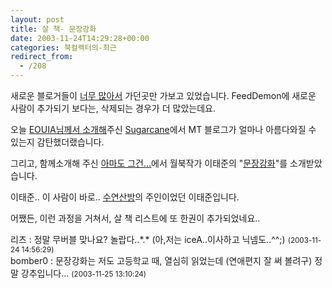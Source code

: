 ```yaml
---
layout: post
title: 살 책- 문장강화
date: 2003-11-24T14:29:28+00:00
categories: 북컬렉터의-최근
redirect_from:
  - /208
---
```


새로운 블로거들이 <a href="http://ednn.net/b2/index.html?m=200311#156" target=bb>너무 많아서</a> 가던곳만 가보고 있었습니다. FeedDemon에 새로운 사람이 추가되기 보다는, 삭제되는 경우가 더 많았는데요.

오늘 <a href="http://eouia.net/archives/000407.html" target=bb>EOUIA님께서 소개해</a>주신 <a href="http://sugar.oo.ly/sugar/" target=bb>Sugarcane</a>에서 MT 블로그가 얼마나 아름다와질 수 있는지 감탄했더랬습니다.

그리고, 함께소개해 주신 <a href="http://console.linuxstudy.pe.kr/blog/weblog.php" target=bb>아마도 그건...</a>에서 월북작가 이태준의 "<a href="http://console.linuxstudy.pe.kr/blog/weblog.php?id=D20031124" target=bb>문장강화</a>"를 소개받았습니다.

이태준.. 이 사람이 바로.. <a href="/223" target=aa>수연산방</a>의 주인이었던 이태준입니다.

어쨌든, 이런 과정을 거쳐서, 살 책 리스트에 또 한권이 추가되었네요..
<div id=comments>
<div class=comment>
<!--- cmt:453 --->
<!--- mail: --->
<!--- parent:0 --->
리츠 : 
정말 무버블 맞나요? 놀랍다..*.* (아,저는 iceA..이사하고 닉넴도..^^;)
 <small>(2003-11-24 14:56:29)</small>
</div>
<div class=comment>
<!--- cmt:454 --->
<!--- mail: --->
<!--- parent:0 --->
bomber0 : 
문장강화는 저도 고등학교 때, 열심히 읽었는데 (연애편지 잘 써 볼려구) 정말 강추입니다...
 <small>(2003-11-25 13:10:24)</small>
</div>
</div>
